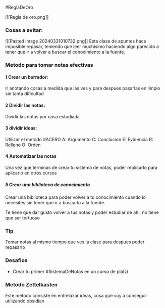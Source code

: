 
#ReglaDeOro

![[Regla de oro.png]]



### Cosas a evitar: 
![[Pasted image 20240331010732.png]]
Esta clase de apuntes hace imposible repasar, teniendo que leer muchisimo haciendo algo parecido a tener que ir a volver a buscar el conocimiento a la fuente.




### Metodo para tomar notas efectivas

#### 1 Crear un borrador:
<p>Ir anotando cosas a medida que las ves y para despues pasarlas en limpio sin tanta dificultad</p>

#### 2 Dividir las notas:
Dividir las notas por cosa estudiada
#### 3 dividir ideas:

Utilizar el metodo #ACERO 
A: Argumento
C: Conclucion
E: Evidencia
R: Relleno
O: Orden
#### 4 Automatizar las notas
Una vez que terminas de crear tu sistema de notas, poder replicarlo para aplicarlo en otros cursos

##### 5 Crear una biblioteca de conocimiento
Crear una biblioteca para poder volver a tu conocimiento cuando lo necesites sin tener que ir a buscarlo a la fuente.

Te tiene que dar gusto volver a tus notas y poder estudiar de ahi, no tiene que ser tortuoso
### Tip
Tomar notas al mismo tiempo que ves la clase para despues poder repasarlo

### Desafios
- Crear tu primer  #SistemaDeNotas en un curso de platzi

### Metodo Zettelkasten
Este metodo consiste en entrelazar ideas, cosa que voy a conseguir utilizando obsidian